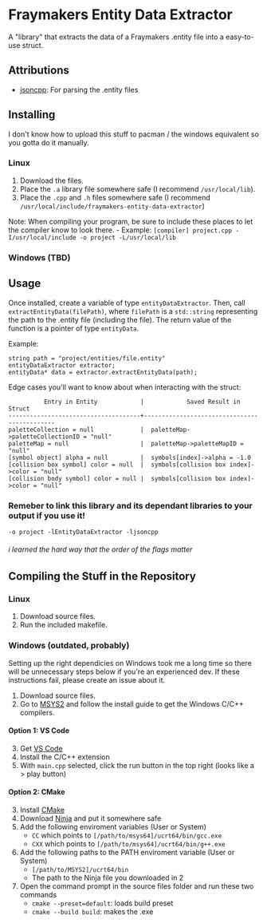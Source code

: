 # Fraymakers Entity Data Extractor
 A "library" that extracts the data of a Fraymakers .entity file into a easy-to-use struct.

## Attributions
- [jsoncpp](https://github.com/open-source-parsers/jsoncpp): For parsing the .entity files

## Installing
I don't know how to upload this stuff to pacman / the windows equivalent so you gotta do it manually.

### Linux
1. Download the files.
2. Place the `.a` library file somewhere safe (I recommend `/usr/local/lib`).
3. Place the `.cpp` and `.h` files somewhere safe (I recommend `/usr/local/include/fraymakers-entity-data-extractor`) 

Note: When compiling your program, be sure to include these places to let the compiler know to look there.
    - Example: `[compiler] project.cpp -I/usr/local/include -o project -L/usr/local/lib`

### Windows (TBD)

## Usage

Once installed, create a variable of type `entityDataExtractor`.  Then, call `extractEntityData(filePath)`, where `filePath` is a `std::string` representing the path to the .entity file (including the file).  The return value of the function is a pointer of type `entityData`.

Example:

    string path = "project/entities/file.entity"
    entityDataExtractor extractor;
	entityData* data = extractor.extractEntityData(path);

Edge cases you'll want to know about when interacting with the struct:

              Entry in Entity            |            Saved Result in Struct
    -------------------------------------+---------------------------------------------
    paletteCollection = null             |  paletteMap->paletteCollectionID = "null"
    paletteMap = null                    |  paletteMap->paletteMapID = "null"
    [symbol object] alpha = null         |  symbols[index]->alpha = -1.0
    [collision box symbol] color = null  |  symbols[collision box index]->color = "null"
    [collision body symbol] color = null |  symbols[collision box index]->color = "null"

### Remeber to link this library and its dependant libraries to your output if you use it!
`-o project -lEntityDataExtractor -ljsoncpp`
###### i learned the hard way that the order of the flags matter

## Compiling the Stuff in the Repository
### Linux
1. Download source files.
2. Run the included makefile.

### Windows (outdated, probably)
Setting up the right dependicies on Windows took me a long time so there will be unnecessary steps below if you're an experienced dev.
If these instructions fail, please create an issue about it.

1. Download source files.
2. Go to [MSYS2](https://www.msys2.org/) and follow the install guide to get the Windows C/C++ compilers.

#### Option 1:  VS Code
3. Get [VS Code](https://code.visualstudio.com/)
4. Install the C/C++ extension
5. With `main.cpp` selected, click the run button in the top right (looks like a > play button)

#### Option 2:  CMake
3. Install [CMake](https://cmake.org/)
4. Download [Ninja](https://ninja-build.org/) and put it somewhere safe
5. Add the following enviroment variables (User or System)
    - `CC` which points to `[/path/to/msys64]/ucrt64/bin/gcc.exe`
    - `CXX` which points to `[/path/to/msys64]/ucrt64/bin/g++.exe`
6. Add the following paths to the PATH enviroment variable (User or System)
    - `[/path/to/MSYS2]/ucrt64/bin`
    - The path to the Ninja file you downloaded in 2
7. Open the command prompt in the source files folder and run these two commands
    - `cmake --preset=default`:  loads build preset
    - `cmake --build build`:  makes the .exe
